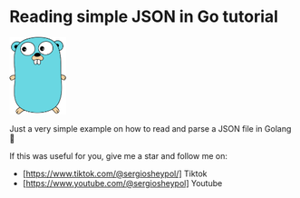 # Reading simple JSON in Go tutorial

<img src="gopher.svg" alt="gopher" width="100"/>
 
Just a very simple example on how to read and parse a JSON file in Golang 🚀

If this was useful for you, give me a star and follow me on:
* [https://www.tiktok.com/@sergiosheypol/] Tiktok
* [https://www.youtube.com/@sergiosheypol] Youtube
